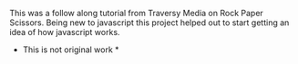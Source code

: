 This was a follow along tutorial from Traversy Media on Rock Paper Scissors. 
Being new to javascript this project helped out to start getting an idea of how javascript works.

* This is not original work * 

